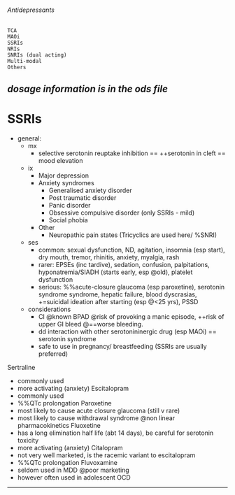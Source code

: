###### Antidepressants
    TCA
    MAOi
    SSRIs
    NRIs
    SNRIs (dual acting)
    Multi-modal
    Others

*dosage information is in the ods file*
-----------------------------------------------------------

# SSRIs
- general:
    + mx
        * selective serotonin reuptake inhibition == ++serotonin in cleft == mood elevation
    + ix
        * Major depression
        * Anxiety syndromes
            - Generalised anxiety disorder
            - Post traumatic disorder
            - Panic disorder
            - Obsessive compulsive disorder (only SSRIs - mild)
            - Social phobia
        * Other
            - Neuropathic pain states (Tricyclics are used here/ %SNRI)
    + ses
        * common: sexual dysfunction,  ND, agitation, insomnia (esp start), dry mouth, tremor, rhinitis, anxiety, myalgia, rash
        * rarer: EPSEs (inc tardive), sedation, confusion, palpitations, hyponatremia/SIADH (starts early, esp @old), platelet dysfunction
        * serious: %%acute-closure glaucoma (esp paroxetine), serotonin syndrome syndrome, hepatic failure, blood dyscrasias, +=suicidal ideation after starting (esp @<25 yrs), PSSD
    + considerations
        * CI @known BPAD @risk of provoking a manic episode, ++risk of upper GI bleed @==worse bleeding. 
        * dd interaction with other serotonininergic drug (esp MAOi) == serotonin syndrome
        * safe to use in pregnancy/ breastfeeding (SSRIs are usually preferred)

Sertraline
- commonly used
- more activating (anxiety)
Escitalopram
- commonly used
- %%QTc prolongation
Paroxetine
- most likely to cause acute closure glaucoma (still v rare)
- most likely to cause withdrawal syndrome @non linear pharmacokinetics
Fluoxetine
- has a long elimination half life (abt 14 days), be careful for serotonin toxicity
- more activating (anxiety)
Citalopram
- not very well marketed, is the racemic variant to escitalopram
- %%QTc prolongation
Fluvoxamine
- seldom used in MDD @poor marketing
- however often used in adolescent OCD




--------------------------------------------------------------
        